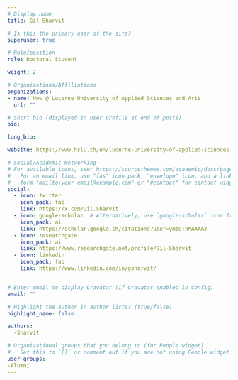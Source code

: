 ```yaml
---
# Display name
title: Gil Sharvit

# Is this the primary user of the site?
superuser: true

# Role/position
role: Doctoral Student

weight: 2

# Organizations/Affiliations
organizations:
- name: Now @ Lucerne University of Applied Sciences and Arts
  url: ""

# Short bio (displayed in user profile at end of posts)
bio:

long_bio:

website: https://www.hslu.ch/en/lucerne-university-of-applied-sciences-and-arts/about-us/people-finder/profile/?pid=5822

# Social/Academic Networking
# For available icons, see: https://sourcethemes.com/academic/docs/page-builder/#icons
#   For an email link, use "fas" icon pack, "envelope" icon, and a link in the
#   form "mailto:your-email@example.com" or "#contact" for contact widget.
social:
  - icon: twitter
    icon_pack: fab
    link: https://x.com/Gil.Sharvit
  - icon: google-scholar  # Alternatively, use `google-scholar` icon from `ai` icon pack
    icon_pack: ai
    link: https://scholar.google.ch/citations?user=ymbOTnMAAAAJ
  - icon: researchgate
    icon_pack: ai
    link: https://www.researchgate.net/profile/Gil-Sharvit
  - icon: linkedin
    icon_pack: fab
    link: https://www.linkedin.com/in/gsharvit/


# Enter email to display Gravatar (if Gravatar enabled in Config)
email: ""

# Highlight the author in author lists? (true/false)
highlight_name: false

authors:
  -Sharvit

# Organizational groups that you belong to (for People widget)
#   Set this to `[]` or comment out if you are not using People widget.
user_groups:
-Alumni
---
```

